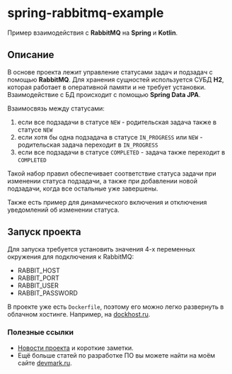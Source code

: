 # spring-rabbitmq-example
Пример взаимодействия с **RabbitMQ** на **Spring** и **Kotlin**.

## Описание
В основе проекта лежит управление статусами задач и подзадач с помощью **RabbitMQ**. Для хранения сущностей используется СУБД **H2**, которая работает в оперативной памяти и не требует установки. Взаимодействие с БД происходит с помощью **Spring Data JPA**.

Взаимосвязь между статусами:
1. если все подзадачи в статусе `NEW` - родительская задача также в статусе `NEW`
2. если хотя бы одна подзадача в статусе `IN_PROGRESS` или `NEW` - родительская задача переходит в `IN_PROGRESS`
3. если все подзадачи в статусе `COMPLETED` - задача также переходит в `COMPLETED`

Такой набор правил обеспечивает соответствие статуса задачи при изменении статуса подзадачи, а также при добавлении новой подзадачи, когда все остальные уже завершены.

Также есть пример для динамического включения и отключения уведомлений об изменении статуса.

## Запуск проекта
Для запуска требуется установить значения 4-х переменных окружения для подключения к RabbitMQ:
- RABBIT_HOST
- RABBIT_PORT
- RABBIT_USER
- RABBIT_PASSWORD

В проекте уже есть `Dockerfile`, поэтому его можно легко развернуть в облачном хостинге. Например, на [dockhost.ru](https://dockhost.ru/?utm_source=devmark&utm_medium=cpa&utm_campaign=devmark).

### Полезные ссылки
* [Новости проекта](https://t.me/+RjrPWNUEwf8wZTMy) и короткие заметки.
* Ещё больше статей по разработке ПО вы можете найти на моём сайте [devmark.ru](https://devmark.ru/).